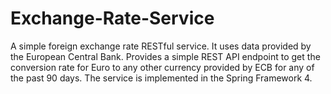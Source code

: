 # Exchange-Rate-Service
A simple foreign exchange rate RESTful service. It uses data provided by the European Central Bank. Provides a simple REST API endpoint to get the conversion rate for Euro to any other currency provided by ECB for any of the past 90 days. The service is implemented in the Spring Framework 4.
